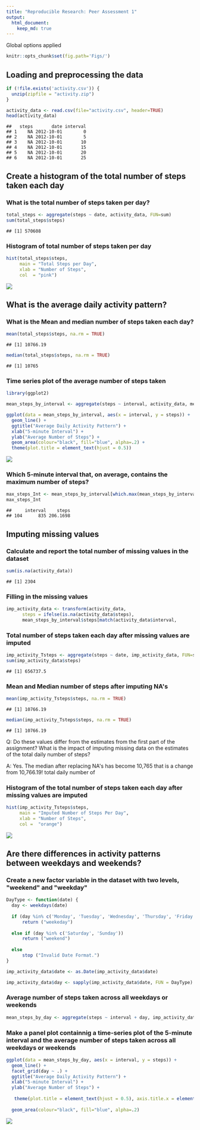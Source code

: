 ```yaml
---
title: "Reproducible Research: Peer Assessment 1"
output: 
  html_document:
    keep_md: true
---
```


Global options applied


```r
knitr::opts_chunk$set(fig.path='Figs/')
```




##  Loading and preprocessing the data


```r
if (!file.exists('activity.csv')) {
  unzip(zipfile = "activity.zip")
}

activity_data <- read.csv(file="activity.csv", header=TRUE)
head(activity_data)
```

```
##   steps       date interval
## 1    NA 2012-10-01        0
## 2    NA 2012-10-01        5
## 3    NA 2012-10-01       10
## 4    NA 2012-10-01       15
## 5    NA 2012-10-01       20
## 6    NA 2012-10-01       25
```




##  Create a histogram of the total number of steps taken each day

###  What is the total number of steps taken per day?


```r
total_steps <- aggregate(steps ~ date, activity_data, FUN=sum)
sum(total_steps$steps)
```

```
## [1] 570608
```

### Histogram of total number of steps taken per day


```r
hist(total_steps$steps,
     main = "Total Steps per Day",
     xlab = "Number of Steps",
     col  = "pink")
```

![](Figs/unnamed-chunk-3-1.png)<!-- -->




## What is the average daily activity pattern?

###  What is the Mean and median number of steps taken each day?


```r
mean(total_steps$steps, na.rm = TRUE)
```

```
## [1] 10766.19
```

```r
median(total_steps$steps, na.rm = TRUE)
```

```
## [1] 10765
```


### Time series plot of the average number of steps taken


```r
library(ggplot2)

mean_steps_by_interval <- aggregate(steps ~ interval, activity_data, mean)

ggplot(data = mean_steps_by_interval, aes(x = interval, y = steps)) +
  geom_line() +
  ggtitle("Average Daily Activity Pattern") +
  xlab("5-minute Interval") +
  ylab("Average Number of Steps") +
  geom_area(colour="black", fill="blue", alpha=.2) +
  theme(plot.title = element_text(hjust = 0.5))
```

![](Figs/unnamed-chunk-5-1.png)<!-- -->


### Which 5-minute interval that, on average, contains the maximum number of steps?


```r
max_steps_Int <- mean_steps_by_interval[which.max(mean_steps_by_interval$steps),]
max_steps_Int
```

```
##     interval    steps
## 104      835 206.1698
```




## Imputing missing values

### Calculate and report the total number of missing values in the dataset


```r
sum(is.na(activity_data))
```

```
## [1] 2304
```


### Filling in the missing values 


```r
imp_activity_data <- transform(activity_data,
      steps = ifelse(is.na(activity_data$steps),
      mean_steps_by_interval$steps[match(activity_data$interval,       mean_steps_by_interval$interval)],activity_data$steps))
```


### Total number of steps taken each day after missing values are imputed


```r
imp_activity_Tsteps <- aggregate(steps ~ date, imp_activity_data, FUN=sum)
sum(imp_activity_data$steps)
```

```
## [1] 656737.5
```



### Mean and Median number of steps after imputing NA's


```r
mean(imp_activity_Tsteps$steps, na.rm = TRUE)
```

```
## [1] 10766.19
```

```r
median(imp_activity_Tsteps$steps, na.rm = TRUE)
```

```
## [1] 10766.19
```


Q: Do these values differ from the estimates from the first part of the assignment? What is the impact of imputing missing data on the estimates of the total daily number of steps?

A: Yes. The median after replacing NA's has become 10,765 that is a change from 10,766.19!
total daily number of 


### Histogram of the total number of steps taken each day after missing values are imputed


```r
hist(imp_activity_Tsteps$steps,
     main = "Imputed Number of Steps Per Day",
     xlab = "Number of Steps",
     col =  "orange")
```

![](Figs/unnamed-chunk-11-1.png)<!-- -->




## Are there differences in activity patterns between weekdays and weekends?

### Create a new factor variable in the dataset with two levels,  "weekend" and "weekday"


```r
DayType <- function(date) {
  day <- weekdays(date)
  
  if (day %in% c('Monday', 'Tuesday', 'Wednesday', 'Thursday', 'Friday'))
      return ("weekeday")
  
  else if (day %in% c('Saturday', 'Sunday'))
      return ("weekend")
  
  else
      stop ("Invalid Date Format.")
}

imp_activity_data$date <- as.Date(imp_activity_data$date)

imp_activity_data$day <- sapply(imp_activity_data$date, FUN = DayType)
```


### Average number of steps taken across all weekdays or weekends


```r
mean_steps_by_day <- aggregate(steps ~ interval + day, imp_activity_data, mean)
```


### Make a panel plot containnig a time-series plot of the 5-minute interval and the average number of steps taken across all weekdays or weekends


```r
ggplot(data = mean_steps_by_day, aes(x = interval, y = steps)) + 
  geom_line() +
  facet_grid(day ~ .) +
  ggtitle("Average Daily Activity Pattern") +
  xlab("5-minute Interval") +
  ylab("Average Number of Steps") +
 
   theme(plot.title = element_text(hjust = 0.5), axis.title.x = element_text(color = "black", size = 9 , face = "bold"), axis.title.y = element_text(color = "black", size = 9, face = "bold"), strip.background = element_rect(colour="black", fill="white", size=1.5, linetype="solid")) +
  
  geom_area(colour="black", fill="blue", alpha=.2)
```

![](Figs/unnamed-chunk-14-1.png)<!-- -->
